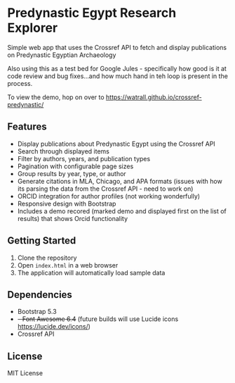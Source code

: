 # Predynastic Egypt Research Explorer

Simple web app that uses the Crossref API to fetch and display publications on Predynastic Egyptian Archaeology 

Also using this as a test bed for Google Jules - specifically how good is it at code review and bug fixes...and how much hand in teh loop is present in the process.  

To view the demo, hop on over to https://watrall.github.io/crossref-predynastic/

## Features

- Display publications about Predynastic Egypt using the Crossref API
- Search through displayed items
- Filter by authors, years, and publication types
- Pagination with configurable page sizes
- Group results by year, type, or author
- Generate citations in MLA, Chicago, and APA formats (issues with how its parsing the data from the Crossref API - need to work on) 
- ORCID integration for author profiles (not working wonderfully)
- Responsive design with Bootstrap
- Includes a demo recored (marked demo and displayed first on the list of results) that shows Orcid functionality 

## Getting Started

1. Clone the repository
2. Open `index.html` in a web browser
3. The application will automatically load sample data

## Dependencies

- Bootstrap 5.3
- ~~- Font Awesome 6.4~~ (future builds will use Lucide icons https://lucide.dev/icons/)
- Crossref API

## License

MIT License
